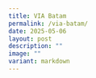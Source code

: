 ```yaml
---
title: VIA Batam
permalink: /via-batam/
date: 2025-05-06
layout: post
description: ""
image: ""
variant: markdown
---
```

